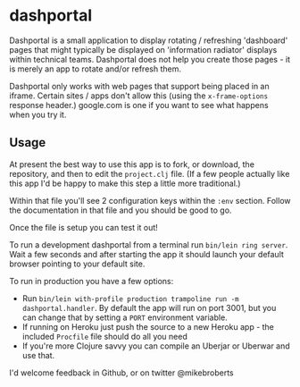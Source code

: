 # dashportal

Dashportal is a small application to display rotating / refreshing 'dashboard'
pages that might typically be displayed on 'information radiator' displays within
technical teams. Dashportal does not help you create those pages - it is merely
an app to rotate and/or refresh them.

Dashportal only works with web pages that support being placed in an iframe.
Certain sites / apps don't allow this (using the `x-frame-options` response header.)
google.com is one if you want to see what happens when you try it.

## Usage

At present the best way to use this app is to fork, or download, the repository,
and then to edit the `project.clj` file. (If a few people actually like this app I'd
be happy to make this step a little more traditional.)

Within that file you'll see 2 configuration keys within the `:env` section.
Follow the documentation in that file and you should be good to go.

Once the file is setup you can test it out!

To run a development dashportal from a terminal run `bin/lein ring server`. Wait
a few seconds and after starting the app it should launch your default browser
pointing to your default site.

To run in production you have a few options:
* Run `bin/lein with-profile production trampoline run -m dashportal.handler`. By
default the app will run on port 3001, but you can change that by setting a `PORT`
environment variable.
* If running on Heroku just push the source to a new Heroku app - the included
`Procfile` file should do all you need
* If you're more Clojure savvy you can compile an Uberjar or Uberwar and use that.

I'd welcome feedback in Github, or on twitter @mikebroberts
